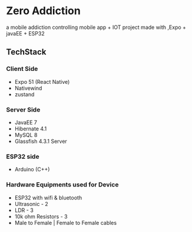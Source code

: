 # Zero Addiction

a mobile addiction controlling mobile app + IOT project made with ,Expo + javaEE + ESP32

## TechStack

### Client Side
- Expo 51 (React Native)
- Nativewind
- zustand

### Server Side

- JavaEE 7
- Hibernate 4.1
- MySQL 8
- Glassfish 4.3.1 Server

### ESP32 side
- Arduino (C++)

### Hardware Equipments used for Device
- ESP32 with wifi & bluetooth
- Ultrasonic - 2
- LDR - 3
- 10k ohm Resistors - 3
- Male to Female | Female to Female cables